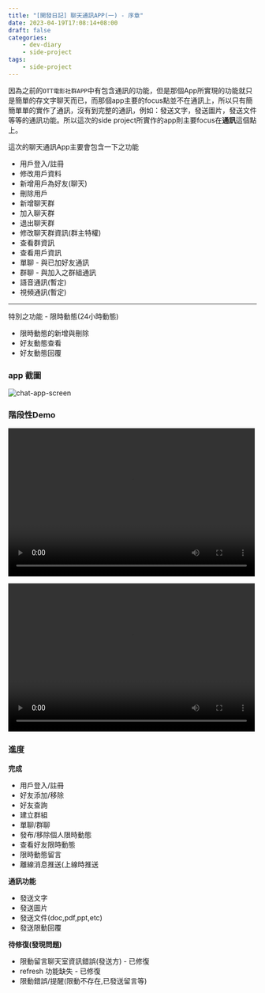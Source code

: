 ```yaml
---
title: "[開發日記] 聊天通訊APP(一) - 序章"
date: 2023-04-19T17:08:14+08:00
draft: false
categories:
    - dev-diary
    - side-project
tags: 
    - side-project  
---
```


因為之前的`OTT電影社群APP`中有包含通訊的功能，但是那個App所實現的功能就只是簡單的存文字聊天而已，而那個app主要的focus點並不在通訊上，所以只有簡簡單單的實作了通訊，沒有到完整的通訊，例如：發送文字，發送圖片，發送文件等等的通訊功能。所以這次的side project所實作的app則主要focus在**通訊**這個點上。

這次的聊天通訊App主要會包含一下之功能  
* 用戶登入/註冊
* 修改用戶資料
* 新增用戶為好友(聊天)
* 刪除用戶
* 新增聊天群
* 加入聊天群
* 退出聊天群
* 修改聊天群資訊(群主特權)
* 查看群資訊
* 查看用戶資訊
* 單聊 - 與已加好友通訊
* 群聊 - 與加入之群組通訊
* 語音通訊(暫定)
* 視頻通訊(暫定)
---
特別之功能 - 限時動態(24小時動態)
* 限時動態的新增與刪除
* 好友動態查看
* 好友動態回覆

### app 截圖
![chat-app-screen](/imgs/chat-app/screenshot.png)

### 階段性Demo
<video src="/videos/chat-app/demo.mp4" controls="controls" width="500" height="300"></video> 

<video src="/videos/chat-app/demo1.mp4" controls="controls" width="500" height="300"></video> 

### 進度
**完成**
- 用戶登入/註冊
- 好友添加/移除
- 好友查詢
- 建立群組
- 單聊/群聊
- 發布/移除個人限時動態
- 查看好友限時動態
- 限時動態留言
- 離線消息推送(上線時推送
  
**通訊功能**
- 發送文字
- 發送圖片
- 發送文件(doc,pdf,ppt,etc)
- 發送限動回覆

**待修復(發現問題)**
- 限動留言聊天室資訊錯誤(發送方) - 已修復
- refresh 功能缺失 - 已修復
- 限動錯誤/提醒(限動不存在,已發送留言等)